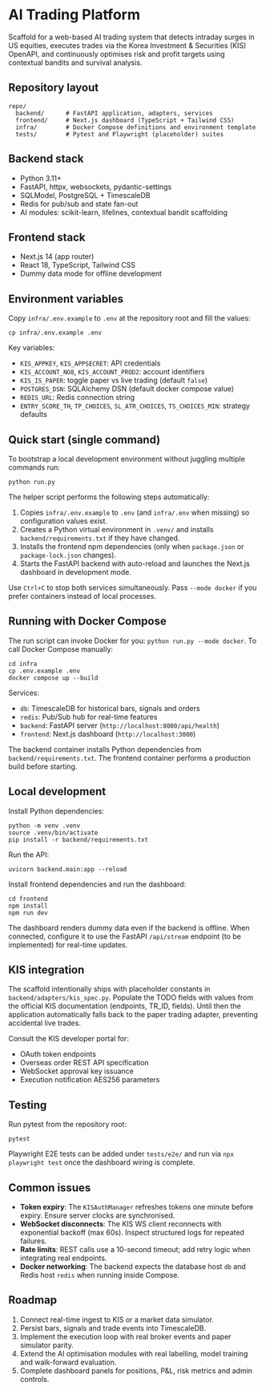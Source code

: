# AI Trading Platform

Scaffold for a web-based AI trading system that detects intraday surges in US equities, executes trades via the Korea Investment & Securities (KIS) OpenAPI, and continuously optimises risk and profit targets using contextual bandits and survival analysis.

## Repository layout

```
repo/
  backend/      # FastAPI application, adapters, services
  frontend/     # Next.js dashboard (TypeScript + Tailwind CSS)
  infra/        # Docker Compose definitions and environment template
  tests/        # Pytest and Playwright (placeholder) suites
```

## Backend stack

- Python 3.11+
- FastAPI, httpx, websockets, pydantic-settings
- SQLModel, PostgreSQL + TimescaleDB
- Redis for pub/sub and state fan-out
- AI modules: scikit-learn, lifelines, contextual bandit scaffolding

## Frontend stack

- Next.js 14 (app router)
- React 18, TypeScript, Tailwind CSS
- Dummy data mode for offline development

## Environment variables

Copy `infra/.env.example` to `.env` at the repository root and fill the values:

```
cp infra/.env.example .env
```

Key variables:

- `KIS_APPKEY`, `KIS_APPSECRET`: API credentials
- `KIS_ACCOUNT_NO8`, `KIS_ACCOUNT_PROD2`: account identifiers
- `KIS_IS_PAPER`: toggle paper vs live trading (default `false`)
- `POSTGRES_DSN`: SQLAlchemy DSN (default docker compose value)
- `REDIS_URL`: Redis connection string
- `ENTRY_SCORE_TH`, `TP_CHOICES`, `SL_ATR_CHOICES`, `TS_CHOICES_MIN`: strategy defaults

## Quick start (single command)

To bootstrap a local development environment without juggling multiple commands run:

```
python run.py
```

The helper script performs the following steps automatically:

1. Copies `infra/.env.example` to `.env` (and `infra/.env` when missing) so configuration values exist.
2. Creates a Python virtual environment in `.venv/` and installs `backend/requirements.txt` if they have changed.
3. Installs the frontend npm dependencies (only when `package.json` or `package-lock.json` changes).
4. Starts the FastAPI backend with auto-reload and launches the Next.js dashboard in development mode.

Use `Ctrl+C` to stop both services simultaneously. Pass `--mode docker` if you prefer containers instead of local processes.

## Running with Docker Compose

The run script can invoke Docker for you: `python run.py --mode docker`. To call Docker Compose manually:

```
cd infra
cp .env.example .env
docker compose up --build
```

Services:

- `db`: TimescaleDB for historical bars, signals and orders
- `redis`: Pub/Sub hub for real-time features
- `backend`: FastAPI server (`http://localhost:8000/api/health`)
- `frontend`: Next.js dashboard (`http://localhost:3000`)

The backend container installs Python dependencies from `backend/requirements.txt`. The frontend container performs a production build before starting.

## Local development

Install Python dependencies:

```
python -m venv .venv
source .venv/bin/activate
pip install -r backend/requirements.txt
```

Run the API:

```
uvicorn backend.main:app --reload
```

Install frontend dependencies and run the dashboard:

```
cd frontend
npm install
npm run dev
```

The dashboard renders dummy data even if the backend is offline. When connected, configure it to use the FastAPI `/api/stream` endpoint (to be implemented) for real-time updates.

## KIS integration

The scaffold intentionally ships with placeholder constants in `backend/adapters/kis_spec.py`. Populate the TODO fields with values from the official KIS documentation (endpoints, TR_ID, fields). Until then the application automatically falls back to the paper trading adapter, preventing accidental live trades.

Consult the KIS developer portal for:

- OAuth token endpoints
- Overseas order REST API specification
- WebSocket approval key issuance
- Execution notification AES256 parameters

## Testing

Run pytest from the repository root:

```
pytest
```

Playwright E2E tests can be added under `tests/e2e/` and run via `npx playwright test` once the dashboard wiring is complete.

## Common issues

- **Token expiry**: The `KISAuthManager` refreshes tokens one minute before expiry. Ensure server clocks are synchronised.
- **WebSocket disconnects**: The KIS WS client reconnects with exponential backoff (max 60s). Inspect structured logs for repeated failures.
- **Rate limits**: REST calls use a 10-second timeout; add retry logic when integrating real endpoints.
- **Docker networking**: The backend expects the database host `db` and Redis host `redis` when running inside Compose.

## Roadmap

1. Connect real-time ingest to KIS or a market data simulator.
2. Persist bars, signals and trade events into TimescaleDB.
3. Implement the execution loop with real broker events and paper simulator parity.
4. Extend the AI optimisation modules with real labelling, model training and walk-forward evaluation.
5. Complete dashboard panels for positions, P&L, risk metrics and admin controls.
